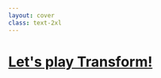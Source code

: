 ```yaml
---
layout: cover
class: text-2xl
---
```


# [Let's play Transform!](https://codepen.io/shiralizadeh/pen/rNodzZr?editors=0100)